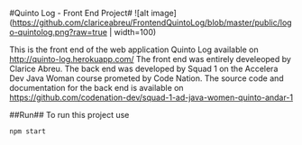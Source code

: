 #Quinto Log - Front End Project#
![alt image](https://github.com/clariceabreu/FrontendQuintoLog/blob/master/public/logo-quintolog.png?raw=true | width=100)

This is the front end of the web application Quinto Log available on http://quinto-log.herokuapp.com/
The front end was entirely develeoped by Clarice Abreu.
The back end was developed by Squad 1 on the Accelera Dev Java Woman course prometed by Code Nation. The source code and documentation for the back end is available on https://github.com/codenation-dev/squad-1-ad-java-women-quinto-andar-1

##Run##
To run this project use 
```
npm start
```

